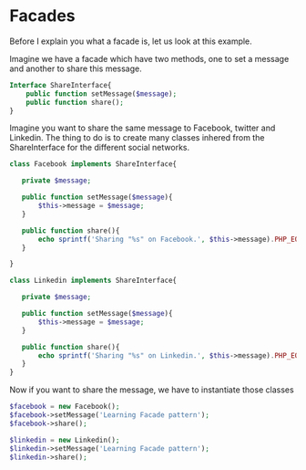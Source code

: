 # Facades 

Before I explain you what a facade is, let us look at this example.

Imagine we have a facade which have two methods, one to set a message and another to share this message.  

```php
Interface ShareInterface{
    public function setMessage($message);
    public function share();
}
```

 Imagine you want to share the same message to Facebook, twitter and Linkedin. The thing to do is to create many classes inhered from the ShareInterface for the different social networks.

 ```php
class Facebook implements ShareInterface{

    private $message;

    public function setMessage($message){
        $this->message = $message;
    }

    public function share(){
        echo sprintf('Sharing "%s" on Facebook.', $this->message).PHP_EOL;
    }

}

class Linkedin implements ShareInterface{

    private $message;

    public function setMessage($message){
        $this->message = $message;
    }

    public function share(){
        echo sprintf('Sharing "%s" on Linkedin.', $this->message).PHP_EOL;
    }
}

 ```

 Now if you want to share the message, we have to instantiate those classes

```php
$facebook = new Facebook();
$facebook->setMessage('Learning Facade pattern');
$facebook->share();

$linkedin = new Linkedin();
$linkedin->setMessage('Learning Facade pattern');
$linkedin->share();
```